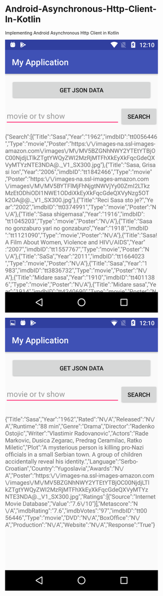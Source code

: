 # Android-Asynchronous-Http-Client-In-Kotlin
Implementing Android Asynchronous Http Client in Kotlin 

![](https://raw.githubusercontent.com/Priyanka-Mohanty/Android-Asynchronous-Http-Client-In-Kotlin/master/Screenshot_20180530-121011.png)

![](https://raw.githubusercontent.com/Priyanka-Mohanty/Android-Asynchronous-Http-Client-In-Kotlin/master/Screenshot_20180530-121015.png)

